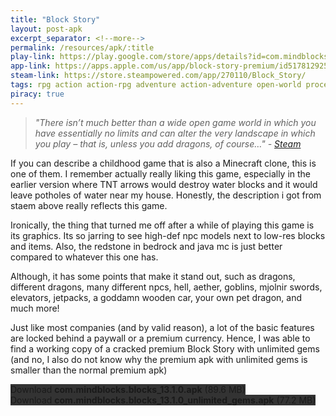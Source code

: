 ```yaml
---
title: "Block Story"
layout: post-apk
excerpt_separator: <!--more-->
permalink: /resources/apk/:title
play-link: https://play.google.com/store/apps/details?id=com.mindblocks.blocks
app-link: https://apps.apple.com/us/app/block-story-premium/id517812925
steam-link: https://store.steampowered.com/app/270110/Block_Story/
tags: rpg action action-rpg adventure action-adventure open-world procedural dragon
piracy: true
---
```


> _"There isn’t much better than a wide open game world in which you have essentially no limits and can alter the very landscape in which you play – that is, unless you add dragons, of course…" - <a href="https://store.steampowered.com/app/270110/Block_Story/" target="_blank">Steam</a>_

If you can describe a childhood game that is also a Minecraft clone, this is one of them. I remember actually really liking this game, especially in the earlier version where TNT arrows would destroy water blocks and it would leave potholes of water near my house. Honestly, the description i got from staem above really reflects this game.

Ironically, the thing that turned me off after a while of playing this game is its graphics. Its so jarring to see high-def npc models next to low-res blocks and items. Also, the redstone in bedrock and java mc is just better compared to whatever this one has.

Although, it has some points that make it stand out, such as dragons, different dragons, many different npcs, hell, aether, goblins, mjolnir swords, elevators, jetpacks, a goddamn wooden car, your own pet dragon, and much more!

Just like most companies (and by valid reason), a lot of the basic features are locked behind a paywall or a premium currency. Hence, I was able to find a working copy of a cracked premium Block Story with unlimited gems (and no, I also do not know why the premium apk with unlimited gems is smaller than the normal premium apk)

<div class="text-center">
    <a class="btn btn-dark btn-block w-100" onclick='apk("com.mindblocks.blocks_13.1.0.apk")' target="_blank" style="text-decoration: none; background-color: #333;"> Download <b>com.mindblocks.blocks_13.1.0.apk</b> (89.6 MB)</a><br>
    <a class="btn btn-dark btn-block w-100" onclick='apk("com.mindblocks.blocks_13.1.0_unlimited_gems.apk")' target="_blank" style="text-decoration: none; background-color: #333;"> Download <b>com.mindblocks.blocks_13.1.0_unlimited_gems.apk</b> (77.2 MB)</a>
</div>
